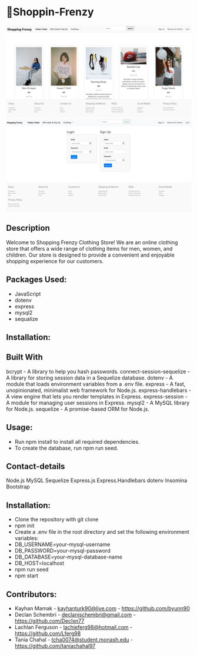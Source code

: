 # 🛒Shoppin-Frenzy


![demo](<./assets/ss1.jpg>)
![sign in demo](<./assets/ss2.jpg>)



## Description

Welcome to Shopping Frenzy Clothing Store! We are an online clothing store that offers a wide range of clothing items for men, women, and children. Our store is designed to provide a convenient and enjoyable shopping experience for our customers.

## Packages Used:


- JavaScript
- dotenv
- express
- mysql2
- sequalize

## Installation:

## Built With

bcrypt - A library to help you hash passwords.
connect-session-sequelize - A library for storing session data in a Sequelize database.
dotenv - A module that loads environment variables from a .env file.
express - A fast, unopinionated, minimalist web framework for Node.js.
express-handlebars - A view engine that lets you render templates in Express.
express-session - A module for managing user sessions in Express.
mysql2 - A MySQL library for Node.js.
sequelize - A promise-based ORM for Node.js.

## Usage:

- Run npm install to install all required dependencies.
- To create the database, run npm run seed.

## Contact-details

Node.js
MySQL
Sequelize
Express.js
Express.Handlebars
dotenv
Insomina
Bootstrap

## Installation:

- Clone the repository with git clone
- npm init
- Create a .env file in the root directory and set the following environment variables: 
- DB_USERNAME=your-mysql-username
- DB_PASSWORD=your-mysql-password
- DB_DATABASE=your-mysql-database-name
- DB_HOST=localhost
- npm run seed
- npm start 

## Contributors:

- Kayhan Mamak - kayhanturk90@live.com - https://github.com/byunn90
- Declan Schembri - declanjschembri@gmail.com - https://github.com/Declxn77
- Lachlan Ferguson - lachieferg98@hotmail.com - https://github.com/Lferg98
- Tania Chahal - tcha0074@student.monash.edu - https://github.com/taniachahal97



